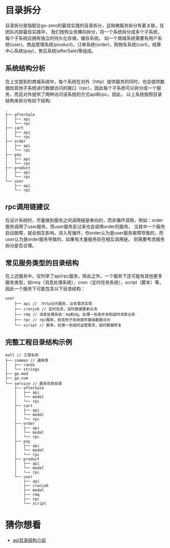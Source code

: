 # 目录拆分
目录拆分是指配合go-zero的最佳实践的目录拆分，这和微服务拆分有着关联，在团队内部最佳实践中，
我们按照业务横向拆分，将一个系统拆分成多个子系统，每个子系统应拥有独立的持久化存储，缓存系统。
如一个商城系统需要有用户系统(user)，商品管理系统(product)，订单系统(order)，购物车系统(cart)，结算中心系统(pay)，售后系统(afterSale)等组成。

## 系统结构分析
在上文提到的商城系统中，每个系统在对外（http）提供服务的同时，也会提供数据给其他子系统进行数据访问的接口（rpc），因此每个子系统可以拆分成一个服务，而且对外提供了两种访问该系统的方式api和rpc，因此，
以上系统按照目录结构来拆分有如下结构:

```text
.
├── afterSale
│   ├── api
│   └── rpc
├── cart
│   ├── api
│   └── rpc
├── order
│   ├── api
│   └── rpc
├── pay
│   ├── api
│   └── rpc
├── product
│   ├── api
│   └── rpc
└── user
    ├── api
    └── rpc
```

## rpc调用链建议
在设计系统时，尽量做到服务之间调用链是单向的，而非循环调用，例如：order服务调用了user服务，而user服务反过来也会调用order的服务，
当其中一个服务启动故障，就会相互影响，进入死循环，你order认为是user服务故障导致的，而user认为是order服务导致的，如果有大量服务存在相互调用链，
则需要考虑服务拆分是否合理。

## 常见服务类型的目录结构
在上述服务中，仅列举了api/rpc服务，除此之外，一个服务下还可能有其他更多服务类型，如rmq（消息处理系统），cron（定时任务系统），script（脚本）等，
因此一个服务下可能包含以下目录结构：
```text
user
    ├── api //  http访问服务，业务需求实现
    ├── cronjob // 定时任务，定时数据更新业务
    ├── rmq // 消息处理系统：mq和dq，处理一些高并发和延时消息业务
    ├── rpc // rpc服务，给其他子系统提供基础数据访问
    └── script // 脚本，处理一些临时运营需求，临时数据修复
```

## 完整工程目录结构示例
```text
mall // 工程名称
├── common // 通用库
│   ├── randx
│   └── stringx
├── go.mod
├── go.sum
└── service // 服务存放目录
    ├── afterSale
    │   ├── api
    │   └── model
    │   └── rpc
    ├── cart
    │   ├── api
    │   └── model
    │   └── rpc
    ├── order
    │   ├── api
    │   └── model
    │   └── rpc
    ├── pay
    │   ├── api
    │   └── model
    │   └── rpc
    ├── product
    │   ├── api
    │   └── model
    │   └── rpc
    └── user
        ├── api
        ├── cronjob
        ├── model
        ├── rmq
        ├── rpc
        └── script
```

# 猜你想看
* [api目录结构介绍](api-dir.md)
